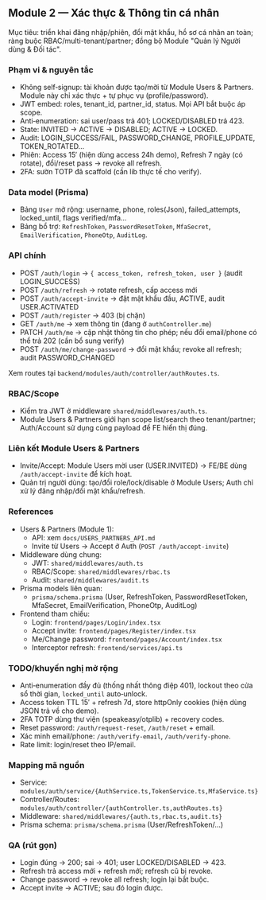 ## Module 2 — Xác thực & Thông tin cá nhân

Mục tiêu: triển khai đăng nhập/phiên, đổi mật khẩu, hồ sơ cá nhân an toàn; ràng buộc RBAC/multi-tenant/partner; đồng bộ Module "Quản lý Người dùng & Đối tác".

### Phạm vi & nguyên tắc
- Không self‑signup: tài khoản được tạo/mời từ Module Users & Partners. Module này chỉ xác thực + tự phục vụ (profile/password).
- JWT embed: roles, tenant_id, partner_id, status. Mọi API bắt buộc áp scope.
- Anti‑enumeration: sai user/pass trả 401; LOCKED/DISABLED trả 423.
- State: INVITED → ACTIVE → DISABLED; ACTIVE → LOCKED.
- Audit: LOGIN_SUCCESS/FAIL, PASSWORD_CHANGE, PROFILE_UPDATE, TOKEN_ROTATED…
- Phiên: Access 15′ (hiện dùng access 24h demo), Refresh 7 ngày (có rotate), đổi/reset pass → revoke all refresh.
- 2FA: sườn TOTP đã scaffold (cần lib thực tế cho verify).

### Data model (Prisma)
- Bảng `User` mở rộng: username, phone, roles(Json), failed_attempts, locked_until, flags verified/mfa…
- Bảng bổ trợ: `RefreshToken`, `PasswordResetToken`, `MfaSecret`, `EmailVerification`, `PhoneOtp`, `AuditLog`.

### API chính
- POST `/auth/login` → `{ access_token, refresh_token, user }` (audit LOGIN_SUCCESS)
- POST `/auth/refresh` → rotate refresh, cấp access mới
- POST `/auth/accept-invite` → đặt mật khẩu đầu, ACTIVE, audit USER.ACTIVATED
- POST `/auth/register` → 403 (bị chặn)
- GET `/auth/me` → xem thông tin (đang ở `authController.me`)
- PATCH `/auth/me` → cập nhật thông tin cho phép; nếu đổi email/phone có thể trả 202 (cần bổ sung verify)
- POST `/auth/me/change-password` → đổi mật khẩu; revoke all refresh; audit PASSWORD_CHANGED

Xem routes tại `backend/modules/auth/controller/authRoutes.ts`.

### RBAC/Scope
- Kiểm tra JWT ở middleware `shared/middlewares/auth.ts`.
- Module Users & Partners giới hạn scope list/search theo tenant/partner; Auth/Account sử dụng cùng payload để FE hiển thị đúng.

### Liên kết Module Users & Partners
- Invite/Accept: Module Users mời user (USER.INVITED) → FE/BE dùng `/auth/accept-invite` để kích hoạt.
- Quản trị người dùng: tạo/đổi role/lock/disable ở Module Users; Auth chỉ xử lý đăng nhập/đổi mật khẩu/refresh.

### References
- Users & Partners (Module 1):
  - API: xem `docs/USERS_PARTNERS_API.md`
  - Invite từ Users → Accept ở Auth (`POST /auth/accept-invite`)
- Middleware dùng chung:
  - JWT: `shared/middlewares/auth.ts`
  - RBAC/Scope: `shared/middlewares/rbac.ts`
  - Audit: `shared/middlewares/audit.ts`
- Prisma models liên quan:
  - `prisma/schema.prisma` (User, RefreshToken, PasswordResetToken, MfaSecret, EmailVerification, PhoneOtp, AuditLog)
- Frontend tham chiếu:
  - Login: `frontend/pages/Login/index.tsx`
  - Accept invite: `frontend/pages/Register/index.tsx`
  - Me/Change password: `frontend/pages/Account/index.tsx`
  - Interceptor refresh: `frontend/services/api.ts`

### TODO/khuyến nghị mở rộng
- Anti‑enumeration đầy đủ (thống nhất thông điệp 401), lockout theo cửa sổ thời gian, `locked_until` auto‑unlock.
- Access token TTL 15′ + refresh 7d, store httpOnly cookies (hiện dùng JSON trả về cho demo).
- 2FA TOTP dùng thư viện (speakeasy/otplib) + recovery codes.
- Reset password: `/auth/request-reset`, `/auth/reset` + email.
- Xác minh email/phone: `/auth/verify-email`, `/auth/verify-phone`.
- Rate limit: login/reset theo IP/email.

### Mapping mã nguồn
- Service: `modules/auth/service/{AuthService.ts,TokenService.ts,MfaService.ts}`
- Controller/Routes: `modules/auth/controller/{authController.ts,authRoutes.ts}`
- Middleware: `shared/middlewares/{auth.ts,rbac.ts,audit.ts}`
- Prisma schema: `prisma/schema.prisma` (User/RefreshToken/...)

### QA (rút gọn)
- Login đúng → 200; sai → 401; user LOCKED/DISABLED → 423.
- Refresh trả access mới + refresh mới; refresh cũ bị revoke.
- Change password → revoke all refresh; login lại bắt buộc.
- Accept invite → ACTIVE; sau đó login được.
